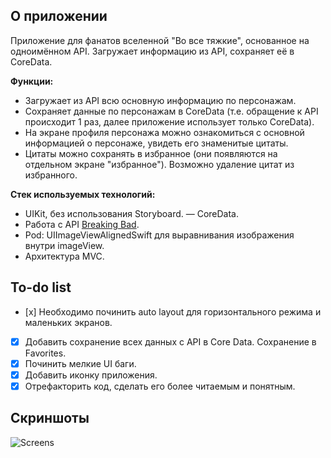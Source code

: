 ##  О приложении
Приложение для фанатов вселенной "Во все тяжкие", основанное на одноимённом API. Загружает информацию из API, сохраняет её в CoreData.

**Функции:**
- Загружает из API всю основную информацию по персонажам.
- Сохраняет данные по персонажам в CoreData (т.е. обращение к API происходит 1 раз, далее приложение использует только CoreData).
- На экране профиля персонажа можно ознакомиться с основной информацией о персонаже, увидеть его знаменитые цитаты.
- Цитаты можно сохранять в избранное (они появляются на отдельном экране "избранное"). Возможно удаление цитат из избранного.

**Стек используемых технологий:**
- UIKit, без использования Storyboard.
— CoreData.
- Работа с API [Breaking Bad](https://breakingbadapi.com/).
- Pod: UIImageViewAlignedSwift для выравнивания изображения внутри imageView.
- Архитектура MVC.

##  To-do list
- [х] Необходимо починить auto layout для горизонтального режима и маленьких экранов.
- [x] Добавить сохранение всех данных с API в Core Data. Сохранение в Favorites.
- [x] Починить мелкие UI баги.
- [x] Добавить иконку приложения.
- [x] Отрефакторить код, сделать его более читаемым и понятным.

##  Скриншоты
![Screens](https://user-images.githubusercontent.com/63949254/94390907-8044fd00-016d-11eb-887d-1d1b3bc43b2d.jpg)
